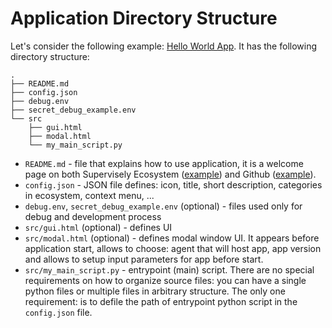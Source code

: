 # Application Directory Structure

Let's consider the following example: [Hello World App](https://github.com/supervisely-ecosystem/hello-world-app). It has the following directory structure:

```
.
├── README.md
├── config.json
├── debug.env
├── secret_debug_example.env
└── src
    ├── gui.html
    ├── modal.html
    └── my_main_script.py
```

- `README.md` - file that explains how to use application, it is a welcome page on both Supervisely Ecosystem ([example](https://ecosystem.supervise.ly/apps/classes-stats-for-images)) and Github ([example](https://github.com/supervisely-ecosystem/classes-stats-for-images)).
- `config.json` - JSON file defines: icon, title, short description, categories in ecosystem, context menu, ...
- `debug.env`, `secret_debug_example.env` (optional) - files used only for debug and development process
- `src/gui.html` (optional) - defines UI
- `src/modal.html` (optional) - defines modal window UI. It appears before application start, allows to choose: agent that will host app, app version and allows to setup input parameters for app before start.
- `src/my_main_script.py` - entrypoint (main) script. There are no special requirements on how to organize source files: you can have a single python files or multiple files in arbitrary structure. The only one requirement: is to defile the path of entrypoint python script in the `config.json` file.
